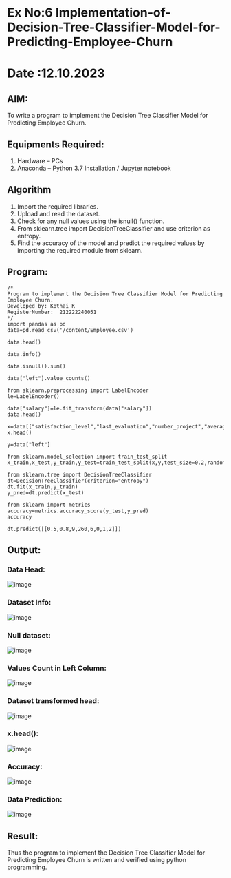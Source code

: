 # Ex No:6 Implementation-of-Decision-Tree-Classifier-Model-for-Predicting-Employee-Churn
# Date :12.10.2023

## AIM:
  To write a program to implement the Decision Tree Classifier Model for Predicting Employee Churn.

## Equipments Required:
  1. Hardware – PCs
  2. Anaconda – Python 3.7 Installation / Jupyter notebook

## Algorithm
  1. Import the required libraries.
  2. Upload and read the dataset.
  3. Check for any null values using the isnull() function.
  4. From sklearn.tree import DecisionTreeClassifier and use criterion as entropy.
  5. Find the accuracy of the model and predict the required values by importing the required module from sklearn.

## Program:
```
/*
Program to implement the Decision Tree Classifier Model for Predicting Employee Churn.
Developed by: Kothai K
RegisterNumber:  212222240051
*/
import pandas as pd
data=pd.read_csv('/content/Employee.csv')

data.head()

data.info()

data.isnull().sum()

data["left"].value_counts()

from sklearn.preprocessing import LabelEncoder
le=LabelEncoder()

data["salary"]=le.fit_transform(data["salary"])
data.head()

x=data[["satisfaction_level","last_evaluation","number_project","average_montly_hours","time_spend_company","Work_accident","promotion_last_5years","salary"]]
x.head()

y=data["left"]

from sklearn.model_selection import train_test_split
x_train,x_test,y_train,y_test=train_test_split(x,y,test_size=0.2,random_state=100)

from sklearn.tree import DecisionTreeClassifier
dt=DecisionTreeClassifier(criterion="entropy")
dt.fit(x_train,y_train)
y_pred=dt.predict(x_test)

from sklearn import metrics
accuracy=metrics.accuracy_score(y_test,y_pred)
accuracy

dt.predict([[0.5,0.8,9,260,6,0,1,2]])
```

## Output:
### Data Head:
![image](https://github.com/Nethraa24/Implementation-of-Decision-Tree-Classifier-Model-for-Predicting-Employee-Churn/assets/121215786/8850104f-05c5-44ac-af22-ad93fb88abe7)

### Dataset Info:
![image](https://github.com/Nethraa24/Implementation-of-Decision-Tree-Classifier-Model-for-Predicting-Employee-Churn/assets/121215786/9b2b5660-3d11-4747-8244-35f4ff1b94a8)

### Null dataset:
![image](https://github.com/Nethraa24/Implementation-of-Decision-Tree-Classifier-Model-for-Predicting-Employee-Churn/assets/121215786/40aea425-2092-4bed-852f-e618627784bc)

### Values Count in Left Column:
![image](https://github.com/Nethraa24/Implementation-of-Decision-Tree-Classifier-Model-for-Predicting-Employee-Churn/assets/121215786/f9b639ea-ba36-4e3f-841c-16b4dce87b10)


### Dataset transformed head:
![image](https://github.com/Nethraa24/Implementation-of-Decision-Tree-Classifier-Model-for-Predicting-Employee-Churn/assets/121215786/970953ab-f37c-4739-83e2-1c0d5cb0d8d9)

### x.head():
![image](https://github.com/Nethraa24/Implementation-of-Decision-Tree-Classifier-Model-for-Predicting-Employee-Churn/assets/121215786/34760264-f038-4f2b-83ee-a56128efada6)

### Accuracy:
![image](https://github.com/Nethraa24/Implementation-of-Decision-Tree-Classifier-Model-for-Predicting-Employee-Churn/assets/121215786/1d1a55c7-8c3e-46eb-a5a1-2b26eaeb5caa)

### Data Prediction:
![image](https://github.com/Nethraa24/Implementation-of-Decision-Tree-Classifier-Model-for-Predicting-Employee-Churn/assets/121215786/0443eb09-e704-4d1d-bbdb-99dcdd722377)


## Result:
Thus the program to implement the  Decision Tree Classifier Model for Predicting Employee Churn is written and verified using python programming.
